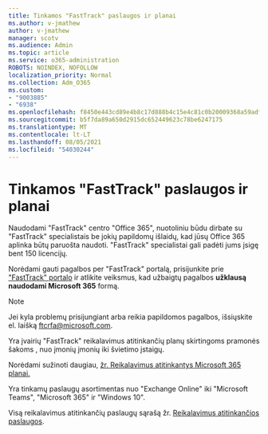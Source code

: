 ```yaml
---
title: Tinkamos "FastTrack" paslaugos ir planai
ms.author: v-jmathew
author: v-jmathew
manager: scotv
ms.audience: Admin
ms.topic: article
ms.service: o365-administration
ROBOTS: NOINDEX, NOFOLLOW
localization_priority: Normal
ms.collection: Adm_O365
ms.custom:
- "9003885"
- "6938"
ms.openlocfilehash: f8450e443cd89e4b8c17d888b4c15e4c81c0b20009368a59adf0cd38f110c1f3
ms.sourcegitcommit: b5f7da89a650d2915dc652449623c78be6247175
ms.translationtype: MT
ms.contentlocale: lt-LT
ms.lasthandoff: 08/05/2021
ms.locfileid: "54030244"
---
```

# <a name="eligible-services-and-plans-for-fasttrack"></a>Tinkamos "FastTrack" paslaugos ir planai

Naudodami "FastTrack" centro "Office 365", nuotoliniu būdu dirbate su "FastTrack" specialistais be jokių papildomų išlaidų, kad jūsų Office 365 aplinka būtų paruošta naudoti. "FastTrack" specialistai gali padėti jums įsigę bent 150 licencijų.

Norėdami gauti pagalbos per "FastTrack" portalą, prisijunkite prie ["FastTrack" portalo](https://go.microsoft.com/fwlink/?linkid=2125443) ir atlikite veiksmus, kad užbaigtų pagalbos **užklausą naudodami Microsoft 365** formą.

> [!NOTE]
> Jei kyla problemų prisijungiant arba reikia papildomos pagalbos, išsiųskite el. laišką [ftcrfa@microsoft.com](mailto:ftcrfa@microsoft.com).

Yra įvairių "FastTrack" reikalavimus atitinkančių planų skirtingoms pramonės šakoms , nuo įmonių įmonių iki švietimo įstaigų.

Norėdami sužinoti daugiau, [žr. Reikalavimus atitinkantys Microsoft 365 planai.](https://go.microsoft.com/fwlink/?linkid=2125459)

Yra tinkamų paslaugų asortimentas nuo "Exchange Online" iki "Microsoft Teams", "Microsoft 365" ir "Windows 10".

Visą reikalavimus atitinkančių paslaugų sąrašą žr. [Reikalavimus atitinkančios paslaugos](https://go.microsoft.com/fwlink/?linkid=2125636).
